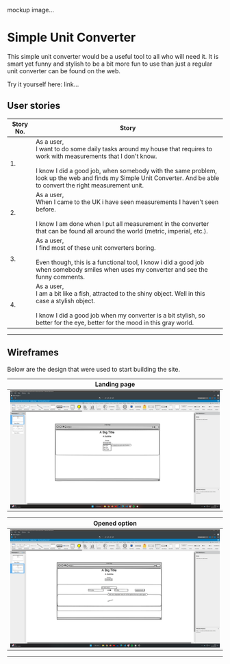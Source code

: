 mockup image...

# Simple Unit Converter

This simple unit converter would be a useful tool to all who will need it. It is smart yet funny and stylish to be a bit more fun to use than just a regular unit converter can be found on the web.

Try it yourself here: link...

## User stories
|Story No.|Story|
| ----------- | ----------- |
|1.| As a user, <br> I want to do some daily tasks around my house that requires to work with measurements that I don't know. <br><br> I know I did a good job, when somebody with the same problem, look up the web and finds my Simple Unit Converter. And be able to convert the right measurement unit. |
|2.| As a user, <br> When I came to the UK i have seen measurements I haven't seen before. <br><br> I know I am done when I put all measurement in the converter that can be found all around the world (metric, imperial, etc.).|
|3.| As a user, <br> I find most of these unit converters boring. <br><br> Even though, this is a functional tool, I know i did a good job when somebody smiles when uses my converter and see the funny comments.|
|4.| As a user, <br> I am a bit like a fish, attracted to the shiny object. Well in this case a stylish object. <br><br> I know I did a good job when my converter is a bit stylish, so better for the eye, better for the mood in this gray world. |

***

## Wireframes
Below are the design that were used to start building the site.

| Landing page |
| ------- |
| ![wireframe-landing](assets/images/wireframes/wireframe-1.png) |

| Opened option |
| ------- |
| ![wireframe-opened](assets/images/wireframes/wireframe-2.png) |

***
